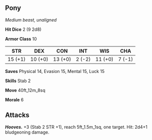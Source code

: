 ## Pony

*Medium beast, unaligned*

**Hit Dice** 2 (9 2d8)

**Armor Class** 10

| STR     | DEX     | CON     | INT     | WIS     | CHA     |
|---------|---------|---------|---------|---------|---------|
| 15 (+1) | 10 (+0) | 13 (+0) |  2 (-2) | 11 (+0) |  7 (-1) |

**Saves** Physical 14, Evasion 15, Mental 15, Luck 15

**Skills** Stab 2

**Move** 40ft_12m_8sq

**Morale** 6

## Attacks

***Hooves.*** +3 (Stab 2 STR +1), reach 5ft_1.5m_1sq, one target. Hit: 2d4+1 bludgeoning damage.

